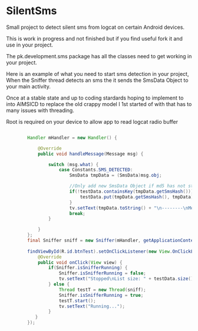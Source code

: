 # SilentSms
Small project to detect silent sms from logcat on certain Android devices.

This is work in progress and not finished but if you find useful fork it and use in your project.

The pk.development.sms package has all the classes need to get working in your project.

Here is an example of what you need to start sms detection in your project, 
When the Sniffer thread detects an sms the it sends the SmsData Object to your main activity.

Once at a stable state and up to coding stardards hoping to implement to into AIMSICD to replace 
the old crappy model I 1st started of with that has to many issues with threading. 

Root is required on your device to allow app to read logcat radio buffer

```Java

        Handler mHandler = new Handler() {

            @Override
            public void handleMessage(Message msg) {

                switch (msg.what) {
                    case Constants.SMS_DETECTED:
                        SmsData tmpData = (SmsData)msg.obj;

                        //Only add new SmsData Object if md5 has not stored
                        if(!testData.containsKey(tmpData.getSmsHash())) {
                            testData.put(tmpData.getSmsHash(), tmpData);
                        }
                        tv.setText(tmpData.toString() + "\n--------\nMessages Detected:" + testData.size());
                        break;
                }

            }
        };
        final Sniffer sniff = new Sniffer(mHandler, getApplicationContext());
        
        findViewById(R.id.btnTest).setOnClickListener(new View.OnClickListener() {
            @Override
            public void onClick(View view) {
                if(Sniffer.isSnifferRunning) {
                    Sniffer.isSnifferRunning = false;
                    tv.setText("Stopped\nList size: " + testData.size());
                } else {
                    Thread testT = new Thread(sniff);
                    Sniffer.isSnifferRunning = true;
                    testT.start();
                    tv.setText("Running...");
                }
           }
        });
        
```        

